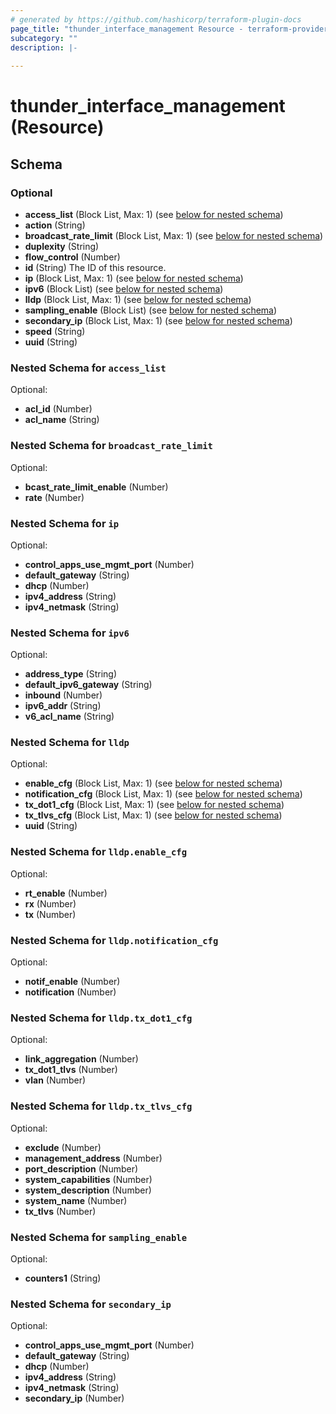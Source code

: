 ```yaml
---
# generated by https://github.com/hashicorp/terraform-plugin-docs
page_title: "thunder_interface_management Resource - terraform-provider-thunder"
subcategory: ""
description: |-
  
---
```


# thunder_interface_management (Resource)





<!-- schema generated by tfplugindocs -->
## Schema

### Optional

- **access_list** (Block List, Max: 1) (see [below for nested schema](#nestedblock--access_list))
- **action** (String)
- **broadcast_rate_limit** (Block List, Max: 1) (see [below for nested schema](#nestedblock--broadcast_rate_limit))
- **duplexity** (String)
- **flow_control** (Number)
- **id** (String) The ID of this resource.
- **ip** (Block List, Max: 1) (see [below for nested schema](#nestedblock--ip))
- **ipv6** (Block List) (see [below for nested schema](#nestedblock--ipv6))
- **lldp** (Block List, Max: 1) (see [below for nested schema](#nestedblock--lldp))
- **sampling_enable** (Block List) (see [below for nested schema](#nestedblock--sampling_enable))
- **secondary_ip** (Block List, Max: 1) (see [below for nested schema](#nestedblock--secondary_ip))
- **speed** (String)
- **uuid** (String)

<a id="nestedblock--access_list"></a>
### Nested Schema for `access_list`

Optional:

- **acl_id** (Number)
- **acl_name** (String)


<a id="nestedblock--broadcast_rate_limit"></a>
### Nested Schema for `broadcast_rate_limit`

Optional:

- **bcast_rate_limit_enable** (Number)
- **rate** (Number)


<a id="nestedblock--ip"></a>
### Nested Schema for `ip`

Optional:

- **control_apps_use_mgmt_port** (Number)
- **default_gateway** (String)
- **dhcp** (Number)
- **ipv4_address** (String)
- **ipv4_netmask** (String)


<a id="nestedblock--ipv6"></a>
### Nested Schema for `ipv6`

Optional:

- **address_type** (String)
- **default_ipv6_gateway** (String)
- **inbound** (Number)
- **ipv6_addr** (String)
- **v6_acl_name** (String)


<a id="nestedblock--lldp"></a>
### Nested Schema for `lldp`

Optional:

- **enable_cfg** (Block List, Max: 1) (see [below for nested schema](#nestedblock--lldp--enable_cfg))
- **notification_cfg** (Block List, Max: 1) (see [below for nested schema](#nestedblock--lldp--notification_cfg))
- **tx_dot1_cfg** (Block List, Max: 1) (see [below for nested schema](#nestedblock--lldp--tx_dot1_cfg))
- **tx_tlvs_cfg** (Block List, Max: 1) (see [below for nested schema](#nestedblock--lldp--tx_tlvs_cfg))
- **uuid** (String)

<a id="nestedblock--lldp--enable_cfg"></a>
### Nested Schema for `lldp.enable_cfg`

Optional:

- **rt_enable** (Number)
- **rx** (Number)
- **tx** (Number)


<a id="nestedblock--lldp--notification_cfg"></a>
### Nested Schema for `lldp.notification_cfg`

Optional:

- **notif_enable** (Number)
- **notification** (Number)


<a id="nestedblock--lldp--tx_dot1_cfg"></a>
### Nested Schema for `lldp.tx_dot1_cfg`

Optional:

- **link_aggregation** (Number)
- **tx_dot1_tlvs** (Number)
- **vlan** (Number)


<a id="nestedblock--lldp--tx_tlvs_cfg"></a>
### Nested Schema for `lldp.tx_tlvs_cfg`

Optional:

- **exclude** (Number)
- **management_address** (Number)
- **port_description** (Number)
- **system_capabilities** (Number)
- **system_description** (Number)
- **system_name** (Number)
- **tx_tlvs** (Number)



<a id="nestedblock--sampling_enable"></a>
### Nested Schema for `sampling_enable`

Optional:

- **counters1** (String)


<a id="nestedblock--secondary_ip"></a>
### Nested Schema for `secondary_ip`

Optional:

- **control_apps_use_mgmt_port** (Number)
- **default_gateway** (String)
- **dhcp** (Number)
- **ipv4_address** (String)
- **ipv4_netmask** (String)
- **secondary_ip** (Number)


